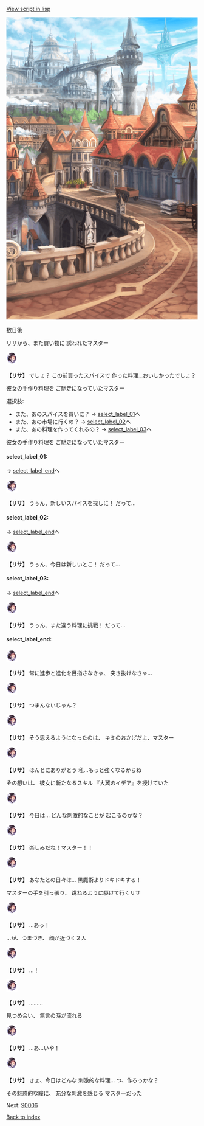 [View script in lisp](../scripts/10301304.txt)

![town.png](../images/backgrounds/town.png)

数日後

リサから、また買い物に
誘われたマスター

<img src="../images/units/103013.png" alt="103013.png" height="34"/>

**【リサ】**
でしょ？
この前買ったスパイスで
作った料理…おいしかったでしょ？

彼女の手作り料理を
ご馳走になっていたマスター

選択肢:
- また、あのスパイスを買いに？ → [select_label_01](#select_label_01)へ
- また、あの市場に行くの？ → [select_label_02](#select_label_02)へ
- また、あの料理を作ってくれるの？ → [select_label_03](#select_label_03)へ

彼女の手作り料理を
ご馳走になっていたマスター

#### select_label_01:
 → [select_label_end](#select_label_end)へ

<img src="../images/units/103013.png" alt="103013.png" height="34"/>

**【リサ】**
うぅん、新しいスパイスを探しに！
だって…

#### select_label_02:
 → [select_label_end](#select_label_end)へ

<img src="../images/units/103013.png" alt="103013.png" height="34"/>

**【リサ】**
うぅん、今日は新しいとこ！
だって…

#### select_label_03:
 → [select_label_end](#select_label_end)へ

<img src="../images/units/103013.png" alt="103013.png" height="34"/>

**【リサ】**
うぅん、また違う料理に挑戦！
だって…

#### select_label_end:

<img src="../images/units/103013.png" alt="103013.png" height="34"/>

**【リサ】**
常に進歩と進化を目指さなきゃ、
突き抜けなきゃ…

<img src="../images/units/103013.png" alt="103013.png" height="34"/>

**【リサ】**
つまんないじゃん？

<img src="../images/units/103013.png" alt="103013.png" height="34"/>

**【リサ】**
そう思えるようになったのは、
キミのおかげだよ、マスター

<img src="../images/units/103013.png" alt="103013.png" height="34"/>

**【リサ】**
ほんとにありがとう
私…もっと強くなるからね

その想いは、
彼女に新たなるスキル
『大翼のイデア』を授けていた

<img src="../images/units/103013.png" alt="103013.png" height="34"/>

**【リサ】**
今日は…
どんな刺激的なことが
起こるのかな？

<img src="../images/units/103013.png" alt="103013.png" height="34"/>

**【リサ】**
楽しみだね！マスター！！

<img src="../images/units/103013.png" alt="103013.png" height="34"/>

**【リサ】**
あなたとの日々は…
黒魔術よりドキドキする！

マスターの手を引っ張り、
跳ねるように駆けて行くリサ　

<img src="../images/units/103013.png" alt="103013.png" height="34"/>

**【リサ】**
…あっ！

…が、つまづき、
顔が近づく２人

<img src="../images/units/103013.png" alt="103013.png" height="34"/>

**【リサ】**
…！

<img src="../images/units/103013.png" alt="103013.png" height="34"/>

**【リサ】**
………

見つめ合い、
無言の時が流れる

<img src="../images/units/103013.png" alt="103013.png" height="34"/>

**【リサ】**
…あ…いや！

<img src="../images/units/103013.png" alt="103013.png" height="34"/>

**【リサ】**
きょ、今日はどんな
刺激的な料理…
つ、作ろっかな？

その魅惑的な瞳に、
充分な刺激を感じる
マスターだった


Next: [90006](90006.md)

[Back to index](index.md)
